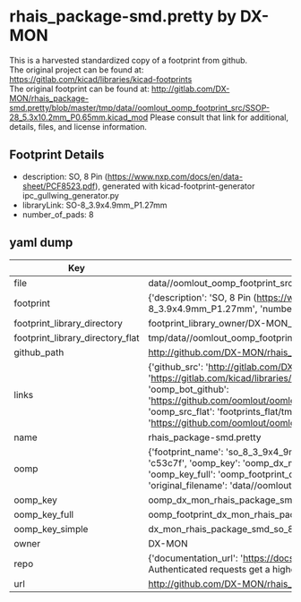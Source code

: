 # rhais_package-smd.pretty by DX-MON  
This is a harvested standardized copy of a footprint from github.  
The original project can be found at:  
https://gitlab.com/kicad/libraries/kicad-footprints  
The original footprint can be found at:
http://gitlab.com/DX-MON/rhais_package-smd.pretty/blob/master/tmp/data//oomlout_oomp_footprint_src/SSOP-28_5.3x10.2mm_P0.65mm.kicad_mod
Please consult that link for additional, details, files, and license information.  
## Footprint Details
* description: SO, 8 Pin (https://www.nxp.com/docs/en/data-sheet/PCF8523.pdf), generated with kicad-footprint-generator ipc_gullwing_generator.py  
* libraryLink: SO-8_3.9x4.9mm_P1.27mm  
* number_of_pads: 8  
## yaml dump  
| Key | Value |  
| --- | --- |  
| file | data//oomlout_oomp_footprint_src/rhais_package-smd.pretty/SO-8_3.9x4.9mm_P1.27mm.kicad_mod |  
| footprint | {'description': 'SO, 8 Pin (https://www.nxp.com/docs/en/data-sheet/PCF8523.pdf), generated with kicad-footprint-generator ipc_gullwing_generator.py', 'libraryLink': 'SO-8_3.9x4.9mm_P1.27mm', 'number_of_pads': 8} |  
| footprint_library_directory | footprint_library_owner/DX-MON_rhais_package-smd.pretty |  
| footprint_library_directory_flat | tmp/data//oomlout_oomp_footprint_src/footprints_flat/dx_mon_rhais_package_smd_so_8_3_9x4_9mm_p1_27mm/working |  
| github_path | http://github.com/DX-MON/rhais_package-smd.pretty/blob/master/tmp/data//oomlout_oomp_footprint_src/SO-8_3.9x4.9mm_P1.27mm.kicad_mod |  
| links | {'github_src': 'http://gitlab.com/DX-MON/rhais_package-smd.pretty/blob/master/tmp/data//oomlout_oomp_footprint_src/SSOP-28_5.3x10.2mm_P0.65mm.kicad_mod', 'github_src_repo': 'https://gitlab.com/kicad/libraries/kicad-footprints', 'oomp_bot': 'tmp/data//oomlout_oomp_footprint_src/footprints/dx_mon_rhais_package_smd_so_8_3_9x4_9mm_p1_27mm/working', 'oomp_bot_github': 'https://github.com/oomlout/oomlout_oomp_footprint_bot/tree/main/tmp/data//oomlout_oomp_footprint_src/footprints/dx_mon_rhais_package_smd_so_8_3_9x4_9mm_p1_27mm/working', 'oomp_src_flat': 'footprints_flat/tmp/data//oomlout_oomp_footprint_src/footprints_flat/dx_mon_rhais_package_smd_so_8_3_9x4_9mm_p1_27mm/working', 'oomp_src_flat_github': 'https://github.com/oomlout/oomlout_oomp_footprint_src/tree/main/tmp/data//oomlout_oomp_footprint_src/footprints_flat/dx_mon_rhais_package_smd_so_8_3_9x4_9mm_p1_27mm/working'} |  
| name | rhais_package-smd.pretty |  
| oomp | {'footprint_name': 'so_8_3_9x4_9mm_p1_27mm', 'library_name': 'rhais_package_smd', 'md5': 'c53c7f28a9fb87473021bc527242f8c0', 'md5_10': 'c53c7f28a9', 'md5_5': 'c53c7', 'md5_6': 'c53c7f', 'oomp_key': 'oomp_dx_mon_rhais_package_smd_so_8_3_9x4_9mm_p1_27mm', 'oomp_key_extra': 'oomp_footprint_dx_mon_rhais_package_smd_so_8_3_9x4_9mm_p1_27mm', 'oomp_key_full': 'oomp_footprint_dx_mon_rhais_package_smd_so_8_3_9x4_9mm_p1_27mm_c53c7f', 'oomp_key_simple': 'dx_mon_rhais_package_smd_so_8_3_9x4_9mm_p1_27mm', 'original_filename': 'data//oomlout_oomp_footprint_src/rhais_package-smd.pretty/SO-8_3.9x4.9mm_P1.27mm.kicad_mod', 'owner_name': 'dx_mon'} |  
| oomp_key | oomp_dx_mon_rhais_package_smd_so_8_3_9x4_9mm_p1_27mm |  
| oomp_key_full | oomp_footprint_dx_mon_rhais_package_smd_so_8_3_9x4_9mm_p1_27mm |  
| oomp_key_simple | dx_mon_rhais_package_smd_so_8_3_9x4_9mm_p1_27mm |  
| owner | DX-MON |  
| repo | {'documentation_url': 'https://docs.github.com/rest/overview/resources-in-the-rest-api#rate-limiting', 'message': "API rate limit exceeded for 84.66.142.224. (But here's the good news: Authenticated requests get a higher rate limit. Check out the documentation for more details.)"} |  
| url | http://github.com/DX-MON/rhais_package-smd.pretty |  

